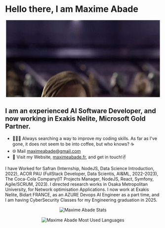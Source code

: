 # Hello there, I am **Maxime Abade**

<p align="center"><img src="hello-there-kenobi.gif"></p>




## I am an experienced AI Software Developer, and now working in Exakis Nelite, Microsoft Gold Partner.

- 🧑🏻‍💻 Always searching a way to improve my coding skills. As far as I've gone, it does not seem to be into coffee, but who knows? ☕️
- 🌐 Mail maximeabade@gmail.com
- 👀 Visit my Website, <a href="https://maximeabade.fr">maximeabade.fr</a>, and get in touch!✌️ 

I have Worked for Safran (Internship, NodeJS, Data Science Introduction, 2022), ACOR PAU (FullStack Developer, Data Scientis, AI&ML, 2022-2023), The Coca-Cola Company(IT Projects Manager, NodeJS, React, Symfony, Agile/SCRUM, 2023). I directed research works in Osaka Metropolitan University, for Network optimisation Applications. I now work at Exakis Nelite, Bidart FRANCE, as an AZURE Devops AI Engineer as a part time, and I am having CyberSecurity Classes for my Engineering graduation in 2025. 


<p align="center">
    <img align="center"  src="https://github-readme-stats.vercel.app/api/?username=maximeabade&show_icons=true&count_private=true&title_color=fff&icon_color=96770e&text_color=9f9f9f&bg_color=181818&border_color=96770e&hide=contribs,issues" alt="Maxime Abade Stats" />
</p>

<p align="center">
    <img align="center"  src="https://github-readme-stats.vercel.app/api/top-langs/?username=maximeabade&count_private=true&layout=compact&title_color=fff&icon_color=96770e&text_color=9f9f9f&bg_color=181818&border_color=96770e&langs_count=10)](https://github.com/anuraghazra/github-readme-stats" alt="Maxime Abade Most Used Languages" />
</p>
